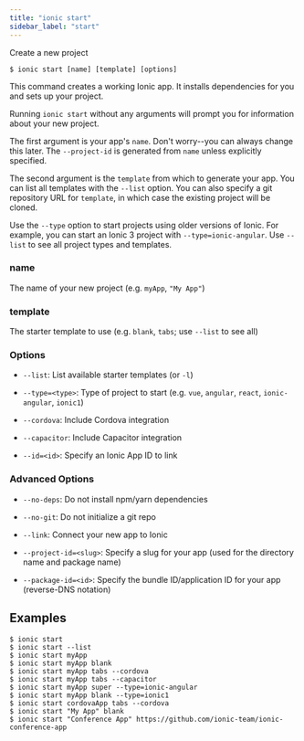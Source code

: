 ```yaml
---
title: "ionic start"
sidebar_label: "start"
---
```


<head>
  <title>How to Create A New Application with Ionic Start for New Projects</title>
  <meta name="description" content="Learn how to create a new app project with Ionic Start. This command creates a working Ionic app that installs dependencies for you and sets up your project." />
</head>

Create a new project

```shell
$ ionic start [name] [template] [options]
```

This command creates a working Ionic app. It installs dependencies for you and sets up your project.

Running `ionic start` without any arguments will prompt you for information about your new project.

The first argument is your app's `name`. Don't worry--you can always change this later. The `--project-id` is generated from `name` unless explicitly specified.

The second argument is the `template` from which to generate your app. You can list all templates with the `--list` option. You can also specify a git repository URL for `template`, in which case the existing project will be cloned.

Use the `--type` option to start projects using older versions of Ionic. For example, you can start an Ionic 3 project with `--type=ionic-angular`. Use `--list` to see all project types and templates.

### name
The name of your new project (e.g. `myApp`, `"My App"`)


### template
The starter template to use (e.g. `blank`, `tabs`; use `--list` to see all)




### Options

 - `--list`: List available starter templates (or `-l`)

 - `--type=<type>`: Type of project to start (e.g. `vue`, `angular`, `react`, `ionic-angular`, `ionic1`)

 - `--cordova`: Include Cordova integration

 - `--capacitor`: Include Capacitor integration

 - `--id=<id>`: Specify an Ionic App ID to link



### Advanced Options

 - `--no-deps`: Do not install npm/yarn dependencies

 - `--no-git`: Do not initialize a git repo

 - `--link`: Connect your new app to Ionic

 - `--project-id=<slug>`: Specify a slug for your app (used for the directory name and package name)

 - `--package-id=<id>`: Specify the bundle ID/application ID for your app (reverse-DNS notation)


## Examples

```shell
$ ionic start 
$ ionic start --list
$ ionic start myApp
$ ionic start myApp blank
$ ionic start myApp tabs --cordova
$ ionic start myApp tabs --capacitor
$ ionic start myApp super --type=ionic-angular
$ ionic start myApp blank --type=ionic1
$ ionic start cordovaApp tabs --cordova
$ ionic start "My App" blank
$ ionic start "Conference App" https://github.com/ionic-team/ionic-conference-app
```
